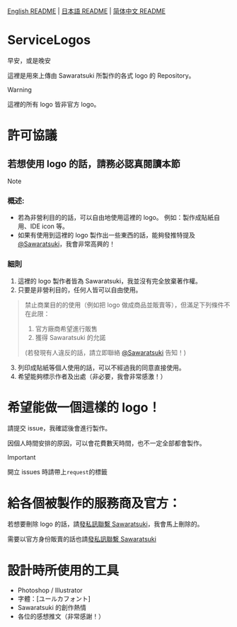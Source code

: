[English README](README.md) | [日本語 README](README-ja.md) | [简体中文 README](README-zhHans.md)
# ServiceLogos
早安，或是晚安

這裡是用來上傳由 Sawaratsuki 所製作的各式 logo 的 Repository。

> [!WARNING]
> 這裡的所有 logo 皆非官方 logo。

# 許可協議
## 若想使用 logo 的話，請務必認真閱讀本節
> [!NOTE]
> ### 概述:
> - 若為非營利目的的話，可以自由地使用這裡的 logo。
    例如：製作成貼紙自用、IDE icon 等。
> - 如果有使用到這裡的 logo 製作出一些東西的話，能夠發推特提及 [@Sawaratsuki](https://x.com/sawaratsuki1004)，我會非常高興的！

### 細則
1. 這裡的 logo 製作者皆為 Sawaratsuki，我並沒有完全放棄著作權。
2. 只要是非營利目的，任何人皆可以自由使用。
>  禁止商業目的的使用（例如把 logo 做成商品並販賣等），但滿足下列條件不在此限：
>  1. 官方廠商希望進行販售
>  2. 獲得 Sawaratsuki 的允諾
>    
> (若發現有人違反的話，請立即聯絡 [@Sawaratsuki](https://x.com/sawaratsuki1004) 告知！)
3. 列印成貼紙等個人使用的話，可以不經過我的同意直接使用。
4. 希望能夠標示作者及出處（非必要，我會非常感激！）


# 希望能做一個這樣的 logo！
請提交 issue，我確認後會進行製作。

因個人時間安排的原因，可以會花費數天時間，也不一定全部都會製作。
> [!IMPORTANT]  
開立 issues 時請帶上`request`的標籤

# 給各個被製作的服務商及官方：
若想要刪除 logo 的話，請[發私訊聯繫 Sawaratsuki](https://x.com/sawaratsuki1004)，我會馬上刪除的。

需要以官方身份販賣的話也請[發私訊聯繫 Sawaratsuki](https://x.com/sawaratsuki1004)

# 設計時所使用的工具
- Photoshop / Illustrator
- 字體：[ユールカフォント]
- Sawaratsuki 的創作熱情
- 各位的感想推文（非常感謝！）